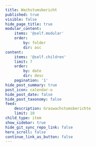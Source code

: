 ```yaml
---
title: Wachstumsbericht
published: true
visible: false
hide_page_title: true
modular_content:
    items: '@self.modular'
    order:
        by: folder
        dir: asc
content:
    items: '@self.children'
    limit: 7
    order:
        by: date
        dir: desc
    pagination: '1'
hide_post_summary: true
post_icon: calendar-o
hide_post_date: false
hide_post_taxonomy: false
feed:
    description: Graswachstumsberichte
    limit: 10
child_type: item
show_sidebar: true
hide_git_sync_repo_link: false
hero_scroll: false
continue_link_as_button: false
---
```


